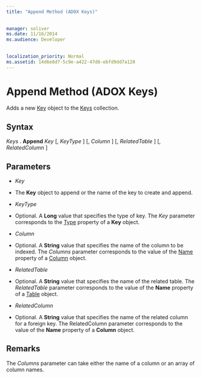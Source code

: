 ```yaml
---
title: "Append Method (ADOX Keys)"
  
  
manager: soliver
ms.date: 11/16/2014
ms.audience: Developer
 
  
localization_priority: Normal
ms.assetid: 14d6e8d7-5c9e-a422-47d6-ebfd9dd7a120
---
```


# Append Method (ADOX Keys)

Adds a new [Key](key-object-adox.md) object to the [Keys](keys-collection-adox.md) collection. 
  
## Syntax

 *Keys*  . **Append** *Key*  [,  *KeyType*  ] [,  *Column*  ] [,  *RelatedTable*  ] [,  *RelatedColumn*  ] 
  
## Parameters

-  *Key* 
    
- The **Key** object to append or the name of the key to create and append. 
    
-  *KeyType* 
    
- Optional. A **Long** value that specifies the type of key. The  *Key*  parameter corresponds to the [Type](http://msdn.microsoft.com/library/119a39e3-a397-1afb-2588-8129140810bf%28Office.15%29.aspx) property of a **Key** object. 
    
-  *Column* 
    
- Optional. A **String** value that specifies the name of the column to be indexed. The  *Columns*  parameter corresponds to the value of the [Name](name-property-adox.md) property of a [Column](column-object-adox.md) object. 
    
-  *RelatedTable* 
    
- Optional. A **String** value that specifies the name of the related table. The  *RelatedTable*  parameter corresponds to the value of the **Name** property of a [Table](table-object-adox.md) object. 
    
-  *RelatedColumn* 
    
- Optional. A **String** value that specifies the name of the related column for a foreign key. The RelatedColumn parameter corresponds to the value of the **Name** property of a **Column** object. 
    
## Remarks

The  *Columns*  parameter can take either the name of a column or an array of column names. 
  

